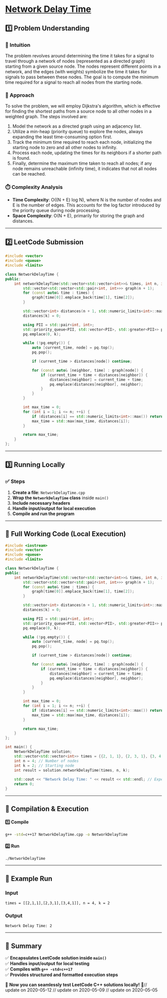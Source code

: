 # **[Network Delay Time](https://leetcode.com/problems/network-delay-time/description/)**  

## **1️⃣ Problem Understanding**  
### **📌 Intuition**  
The problem revolves around determining the time it takes for a signal to travel through a network of nodes (represented as a directed graph) starting from a given source node. The nodes represent different points in a network, and the edges (with weights) symbolize the time it takes for signals to pass between these nodes. The goal is to compute the minimum time required for a signal to reach all nodes from the starting node.

### **🚀 Approach**  
To solve the problem, we will employ Dijkstra's algorithm, which is effective for finding the shortest paths from a source node to all other nodes in a weighted graph. The steps involved are:
1. Model the network as a directed graph using an adjacency list.
2. Utilize a min-heap (priority queue) to explore the nodes, always expanding the least time-consuming option first.
3. Track the minimum time required to reach each node, initializing the starting node to zero and all other nodes to infinity.
4. Process each node, updating the times for its neighbors if a shorter path is found.
5. Finally, determine the maximum time taken to reach all nodes; if any node remains unreachable (infinity time), it indicates that not all nodes can be reached.

### **⏱️ Complexity Analysis**  
- **Time Complexity**: O((N + E) log N), where N is the number of nodes and E is the number of edges. This accounts for the log factor introduced by the priority queue during node processing.
- **Space Complexity**: O(N + E), primarily for storing the graph and distances.

---  

## **2️⃣ LeetCode Submission**  
```cpp
#include <vector>
#include <queue>
#include <limits>

class NetworkDelayTime {
public:
    int networkDelayTime(std::vector<std::vector<int>>& times, int n, int k) {
        std::vector<std::vector<std::pair<int, int>>> graph(n + 1);
        for (const auto& time : times) {
            graph[time[0]].emplace_back(time[1], time[2]);
        }

        std::vector<int> distances(n + 1, std::numeric_limits<int>::max());
        distances[k] = 0;

        using PII = std::pair<int, int>;
        std::priority_queue<PII, std::vector<PII>, std::greater<PII>> pq;
        pq.emplace(0, k);

        while (!pq.empty()) {
            auto [current_time, node] = pq.top();
            pq.pop();

            if (current_time > distances[node]) continue;

            for (const auto& [neighbor, time] : graph[node]) {
                if (current_time + time < distances[neighbor]) {
                    distances[neighbor] = current_time + time;
                    pq.emplace(distances[neighbor], neighbor);
                }
            }
        }

        int max_time = 0;
        for (int i = 1; i <= n; ++i) {
            if (distances[i] == std::numeric_limits<int>::max()) return -1;
            max_time = std::max(max_time, distances[i]);
        }

        return max_time;
    }
};  
```  

---  

## **3️⃣ Running Locally**  
### **✅ Steps**  
1. **Create a file**: `NetworkDelayTime.cpp`  
2. **Wrap the `NetworkDelayTime` class** inside `main()`  
3. **Include necessary headers**  
4. **Handle input/output for local execution**  
5. **Compile and run the program**  

---  

## **📝 Full Working Code (Local Execution)**  
```cpp
#include <iostream>
#include <vector>
#include <queue>
#include <limits>

class NetworkDelayTime {
public:
    int networkDelayTime(std::vector<std::vector<int>>& times, int n, int k) {
        std::vector<std::vector<std::pair<int, int>>> graph(n + 1);
        for (const auto& time : times) {
            graph[time[0]].emplace_back(time[1], time[2]);
        }

        std::vector<int> distances(n + 1, std::numeric_limits<int>::max());
        distances[k] = 0;

        using PII = std::pair<int, int>;
        std::priority_queue<PII, std::vector<PII>, std::greater<PII>> pq;
        pq.emplace(0, k);

        while (!pq.empty()) {
            auto [current_time, node] = pq.top();
            pq.pop();

            if (current_time > distances[node]) continue;

            for (const auto& [neighbor, time] : graph[node]) {
                if (current_time + time < distances[neighbor]) {
                    distances[neighbor] = current_time + time;
                    pq.emplace(distances[neighbor], neighbor);
                }
            }
        }

        int max_time = 0;
        for (int i = 1; i <= n; ++i) {
            if (distances[i] == std::numeric_limits<int>::max()) return -1;
            max_time = std::max(max_time, distances[i]);
        }

        return max_time;
    }
};

int main() {
    NetworkDelayTime solution;
    std::vector<std::vector<int>> times = {{2, 1, 1}, {2, 3, 1}, {3, 4, 1}};
    int n = 4; // Number of nodes
    int k = 2; // Starting node
    int result = solution.networkDelayTime(times, n, k);
    
    std::cout << "Network Delay Time: " << result << std::endl; // Expected output: 2
    return 0;
}  
```  

---  

## **🔧 Compilation & Execution**  
#### **1️⃣ Compile**  
```bash
g++ -std=c++17 NetworkDelayTime.cpp -o NetworkDelayTime
```  

#### **2️⃣ Run**  
```bash
./NetworkDelayTime
```  

---  

## **🎯 Example Run**  
### **Input**  
```
times = [[2,1,1],[2,3,1],[3,4,1]], n = 4, k = 2
```  
### **Output**  
```
Network Delay Time: 2
```  

---  

## **📌 Summary**  
✅ **Encapsulates LeetCode solution inside `main()`**  
✅ **Handles input/output for local testing**  
✅ **Compiles with `g++ -std=c++17`**  
✅ **Provides structured and formatted execution steps**  

🚀 **Now you can seamlessly test LeetCode C++ solutions locally!** 🚀// update on 2020-05-12
// update on 2020-05-09
// update on 2020-05-05
